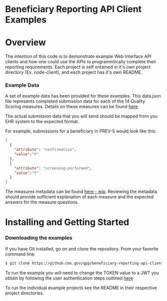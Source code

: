 # Beneficiary Reporting API Client Examples

# Overview #
The intention of this code is to demonstrate example Web Interface API clients and how one could use the APIs to programmtically complete their reporting requirements. Each project is self ontained in it's own project directory (Ex. node-client), and each project has it's own README.

### Example Data
A set of example data has been provided for these examples. This data.json file represents completed submission data for each of the 14 Quality Scoring measures. Details on these measures can be found [here](https://www.cms.gov/Medicare/Quality-Payment-Program/Resource-Library/2018-Web-Interface-Measures-and-supporting-documents.zip)

The actual submission data that you will send should be mapped from you EHR system to the expected format.

For example, submissions for a beneficiary in PREV-5 would look like this:
```json
[
  {
    "attribute": "confirmation",
    "value":"Y"
  },
  {
    "attribute": "screening-performed",
    "value":"Y"
  }
]
```

The measures metadata can be found [here - wip](http://google.com). Reviewing the metadata should provide sufficient explanation of each measure and the expected answers for the measure questions.

# Installing and Getting Started #

### Downloading the examples ###

If you have Git installed, go on and clone the repository.
From your favorite command line:

```bash
$ git clone https://github.cms.gov/qpp/beneficiary-reporting-api-client-examples.git
```

To run the example you will need to change the TOKEN value to a JWT you obtain by following the user authentication steps outlined [here](http://dev.qpp.cms.gov/api/auth/docs/#/Authentication)

To run the individual example projects see the README in their respective project directories.